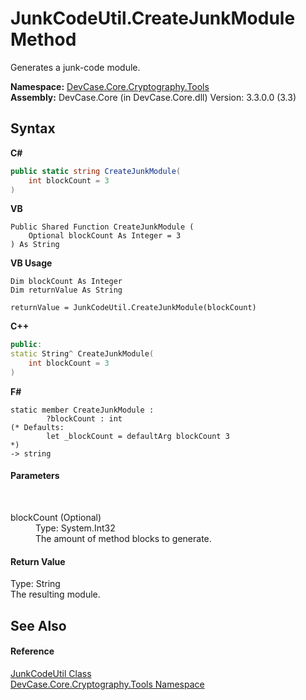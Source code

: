# JunkCodeUtil.CreateJunkModule Method 
 

Generates a junk-code module.

**Namespace:**&nbsp;<a href="N_DevCase_Core_Cryptography_Tools">DevCase.Core.Cryptography.Tools</a><br />**Assembly:**&nbsp;DevCase.Core (in DevCase.Core.dll) Version: 3.3.0.0 (3.3)

## Syntax

**C#**<br />
``` C#
public static string CreateJunkModule(
	int blockCount = 3
)
```

**VB**<br />
``` VB
Public Shared Function CreateJunkModule ( 
	Optional blockCount As Integer = 3
) As String
```

**VB Usage**<br />
``` VB Usage
Dim blockCount As Integer
Dim returnValue As String

returnValue = JunkCodeUtil.CreateJunkModule(blockCount)
```

**C++**<br />
``` C++
public:
static String^ CreateJunkModule(
	int blockCount = 3
)
```

**F#**<br />
``` F#
static member CreateJunkModule : 
        ?blockCount : int 
(* Defaults:
        let _blockCount = defaultArg blockCount 3
*)
-> string 

```


#### Parameters
&nbsp;<dl><dt>blockCount (Optional)</dt><dd>Type: System.Int32<br />The amount of method blocks to generate.</dd></dl>

#### Return Value
Type: String<br />The resulting module.

## See Also


#### Reference
<a href="T_DevCase_Core_Cryptography_Tools_JunkCodeUtil">JunkCodeUtil Class</a><br /><a href="N_DevCase_Core_Cryptography_Tools">DevCase.Core.Cryptography.Tools Namespace</a><br />